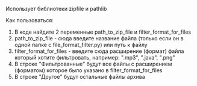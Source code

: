 Использует библиотеки zipfile и pathlib

Как пользоваться:
  1) В коде найдите 2 переменные path_to_zip_file и filter_format_for_files
  2) path_to_zip_file - сюда введите название файла (только если он в одной папке с file_format_filter.py) или путь к файлу
  3) filter_format_for_files - введите сюда расширение (формат) файла который хотите фильтровать, например: ".mp3", ".java", ".png"
  4) В строке "Фильтрованные" будут все файлы с расширением (форматом) которое было указано в filter_format_for_files
  5) В строке "Другое" будут остальные файлы архива
